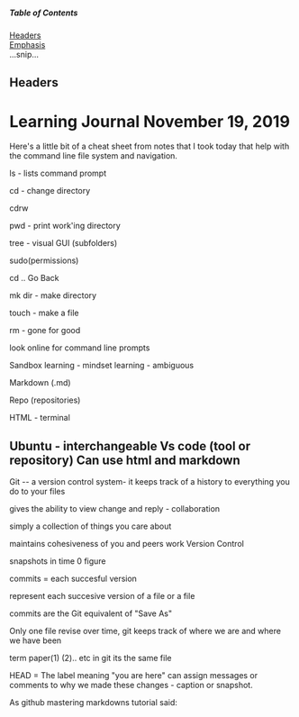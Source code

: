 ##### Table of Contents  
[Headers](#headers)  
[Emphasis](#emphasis)  
...snip...    
<a name="headers"/>
## Headers
# **Learning Journal November 19, 2019**
<p>Here's a little bit of a cheat sheet from notes that I took today that help with the command line file system and navigation.</p>

ls - lists command prompt

cd - change directory

cdrw

pwd - print work'ing directory

tree - visual GUI (subfolders)

sudo(permissions)

cd .. Go Back

mk dir - make directory

touch - make a file

rm - gone for good

look online for command line prompts

Sandbox learning
	- mindset learning - ambiguous

Markdown (.md)

Repo (repositories)

HTML - terminal

Ubuntu - interchangeable
	Vs code (tool or repository)
		Can use html and markdown
---------------------------------------------------------------------
Git -- a version control system- it keeps track of a history to everything you do to your files
	
  gives the ability to view change and reply - collaboration
	
  simply a collection of things you care about
	
  maintains cohesiveness of you and peers work
Version Control
	
  snapshots in time 0 figure
	
  commits = each succesful version
	
  represent each succesive version of a file or a file
	
  commits are the Git equivalent of "Save As"
  
  Only one file		revise over time, git keeps track of where we are and where we have been
	
  term paper(1) (2).. etc
		in git its the same file

HEAD = The label meaning "you are here"
	can assign messages or comments to why we made these changes - caption or snapshot.</p> 

As github mastering markdowns tutorial said: 

